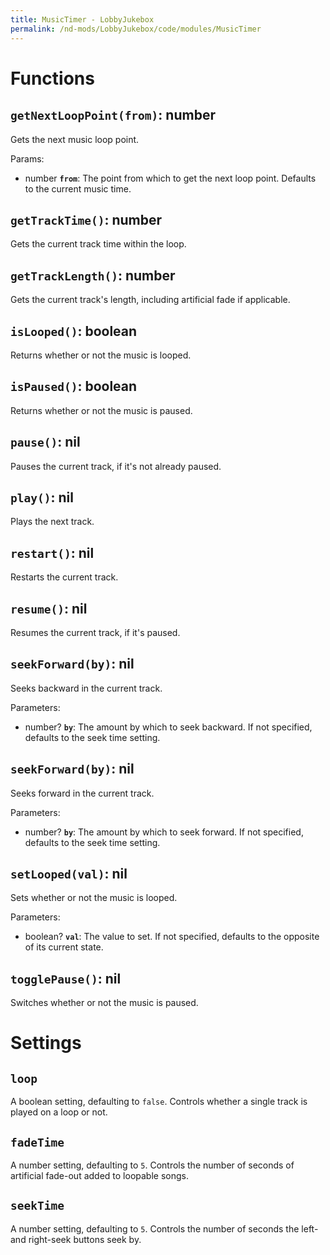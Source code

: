 ```yaml
---
title: MusicTimer - LobbyJukebox
permalink: /nd-mods/LobbyJukebox/code/modules/MusicTimer
---
```


# Functions
## `getNextLoopPoint(from)`: number
Gets the next music loop point.

Params:
- number **`from`**: The point from which to get the next loop point. Defaults to the current music time.

## `getTrackTime()`: number
Gets the current track time within the loop.

## `getTrackLength()`: number
Gets the current track's length, including artificial fade if applicable.

## `isLooped()`: boolean
Returns whether or not the music is looped.

## `isPaused()`: boolean
Returns whether or not the music is paused.

## `pause()`: nil
Pauses the current track, if it's not already paused.

## `play()`: nil
Plays the next track.

## `restart()`: nil
Restarts the current track.

## `resume()`: nil
Resumes the current track, if it's paused.

## `seekForward(by)`: nil
Seeks backward in the current track.

Parameters:
- number? **`by`**: The amount by which to seek backward. If not specified, defaults to the seek time setting.

## `seekForward(by)`: nil
Seeks forward in the current track.

Parameters:
- number? **`by`**: The amount by which to seek forward. If not specified, defaults to the seek time setting.

## `setLooped(val)`: nil
Sets whether or not the music is looped.

Parameters:
- boolean? **`val`**: The value to set. If not specified, defaults to the opposite of its current state.

## `togglePause()`: nil
Switches whether or not the music is paused.

# Settings
## `loop`
A boolean setting, defaulting to `false`. Controls whether a single track is played on a loop or not.

## `fadeTime`
A number setting, defaulting to `5`. Controls the number of seconds of artificial fade-out added to loopable songs.

## `seekTime`
A number setting, defaulting to `5`. Controls the number of seconds the left- and right-seek buttons seek by.